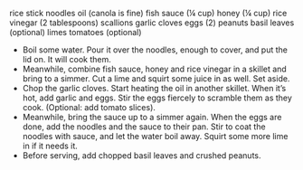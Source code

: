 rice stick noodles
oil (canola is fine)
fish sauce (¼ cup)
honey (¼ cup)
rice vinegar (2 tablespoons)
scallions
garlic cloves
eggs (2)
peanuts
basil leaves (optional)
limes
tomatoes (optional)

  * Boil some water. Pour it over the noodles, enough to cover, and put the lid on. It will cook them. 
  * Meanwhile, combine fish sauce, honey and rice vinegar in a skillet and bring to a simmer. Cut a lime and squirt some juice in as well. Set aside.
  * Chop the garlic cloves. Start heating the oil in another skillet. When it’s hot, add garlic and eggs. Stir the eggs fiercely to scramble them as they cook. (Optional: add tomato slices).
  * Meanwhile, bring the sauce up to a simmer again. When the eggs are done, add the noodles and the sauce to their pan. Stir to coat the noodles with sauce, and let the water boil away. Squirt some more lime in if it needs it.
  * Before serving, add chopped basil leaves and crushed peanuts.
